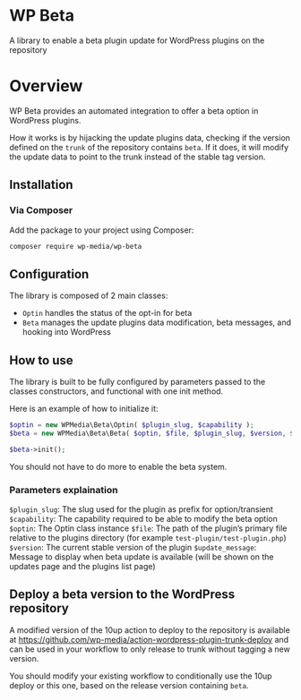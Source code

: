# WP Beta
A library to enable a beta plugin update for WordPress plugins on the repository

# Overview

WP Beta provides an automated integration to offer a beta option in WordPress plugins.

How it works is by hijacking the update plugins data, checking if the version defined on the `trunk` of the repository contains `beta`. If it does, it will modify the update data to point to the trunk instead of the stable tag version.

## Installation

### Via Composer

Add the package to your project using Composer:

```bash
composer require wp-media/wp-beta
```

## Configuration

The library is composed of 2 main classes:
- `Optin` handles the status of the opt-in for beta
- `Beta` manages the update plugins data modification, beta messages, and hooking into WordPress

## How to use

The library is built to be fully configured by parameters passed to the classes constructors, and functional with one init method.

Here is an example of how to initialize it:

```php
$optin = new WPMedia\Beta\Optin( $plugin_slug, $capability );
$beta = new WPMedia\Beta\Beta( $optin, $file, $plugin_slug, $version, $update_message );

$beta->init();
```

You should not have to do more to enable the beta system.

### Parameters explaination
`$plugin_slug`: The slug used for the plugin as prefix for option/transient
`$capability`: The capability required to be able to modify the beta option
`$optin`: The Optin class instance
`$file`: The path of the plugin’s primary file relative to the plugins directory (for example `test-plugin/test-plugin.php`)
`$version`: The current stable version of the plugin
`$update_message`: Message to display when beta update is available (will be shown on the updates page and the plugins list page)

## Deploy a beta version to the WordPress repository

A modified version of the 10up action to deploy to the repository is available at https://github.com/wp-media/action-wordpress-plugin-trunk-deploy and can be used in your workflow to only release to trunk without tagging a new version.

You should modify your existing workflow to conditionally use the 10up deploy or this one, based on the release version containing `beta`.